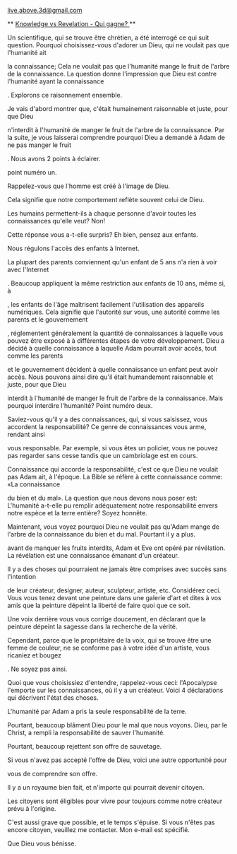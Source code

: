 <live.above.3d@gmail.com>

** <u> Knowledge vs Revelation - Qui gagne? </u> **

Un scientifique, qui se trouve être chrétien, a été interrogé ce qui suit   question.
Pourquoi choisissez-vous d'adorer un Dieu, qui ne voulait pas que l'humanité ait

la connaissance; Cela ne voulait pas que l'humanité mange le fruit de l'arbre
de la connaissance.
La question donne l'impression que Dieu est contre l'humanité ayant la connaissance

.
Explorons ce raisonnement ensemble.

Je vais d'abord montrer que, c'était humainement raisonnable et juste, pour que Dieu

n'interdit à l'humanité de manger le fruit de l'arbre de la connaissance.
Par la suite, je vous laisserai comprendre pourquoi Dieu a demandé à Adam de ne pas manger le fruit

.
Nous avons 2 points à éclairer.

point numéro un.

Rappelez-vous que l'homme est créé à l'image de Dieu.

Cela signifie que notre comportement reflète souvent celui de Dieu.

Les humains permettent-ils à chaque personne d'avoir toutes les connaissances qu'elle veut? Non!

Cette réponse vous a-t-elle surpris? Eh bien, pensez aux enfants.

Nous régulons l'accès des enfants à Internet.

La plupart des parents conviennent qu'un enfant de 5 ans n'a rien à voir avec l'Internet

.
Beaucoup appliquent la même restriction aux enfants de 10 ans, même si, à

, les enfants de l'âge maîtrisent facilement l'utilisation des appareils numériques.
Cela signifie que l'autorité sur vous, une autorité comme les parents et le gouvernement

, réglementent généralement la quantité de connaissances à laquelle vous pouvez être exposé à
à différentes étapes de votre développement.
Dieu a décidé à quelle connaissance à laquelle Adam pourrait avoir accès, tout comme les parents

et le gouvernement décident à quelle connaissance un enfant peut avoir accès.
Nous pouvons ainsi dire qu'il était humandement raisonnable et juste, pour que Dieu 

interdit à l'humanité de manger le fruit de l'arbre de la connaissance.
Mais pourquoi interdire l'humanité? Point numéro deux.

Saviez-vous qu'il y a des connaissances, qui, si vous saisissez, vous accordent la responsabilité? Ce genre de connaissances vous arme, rendant ainsi

vous responsable.
Par exemple, si vous êtes un policier, vous ne pouvez pas regarder sans cesse tandis que
un cambriolage est en cours.

Connaissance qui accorde la responsabilité, c'est ce que Dieu ne voulait pas
Adam ait, à l'époque. La Bible se réfère à cette connaissance comme: «La connaissance

du bien et du mal».
La question que nous devons nous poser est: L'humanité a-t-elle pu remplir adéquatement notre responsabilité envers notre espèce et la terre entière?
Soyez honnête.

Maintenant, vous voyez pourquoi Dieu ne voulait pas qu'Adam mange de l'arbre de la connaissance
du bien et du mal.
Pourtant il y a plus.

avant de manquer les fruits interdits, Adam et Eve ont opéré par
révélation. La révélation est une connaissance émanant d'un créateur.

Il y a des choses qui pourraient ne jamais être comprises avec succès sans l'intention

de leur créateur, designer, auteur, sculpteur, artiste, etc.
Considérez ceci. Vous vous tenez devant une peinture dans une galerie d'art et dites à vos amis que la peinture dépeint la liberté de faire quoi que ce soit.

Une voix derrière vous vous corrige doucement, en déclarant que la peinture
dépeint la sagesse dans la recherche de la vérité.

Cependant, parce que le propriétaire de la voix, qui se trouve être une femme de
couleur, ne se conforme pas à votre idée d'un artiste, vous ricaniez et bougez

.
Ne soyez pas ainsi.

Quoi que vous choisissiez d'entendre, rappelez-vous ceci: l'Apocalypse l'emporte sur les connaissances,
où il y a un créateur.
Voici 4 déclarations qui décrivent l'état des choses.

L'humanité par Adam a pris la seule responsabilité de la terre.

Pourtant, beaucoup blâment Dieu pour le mal que nous voyons.
Dieu, par le Christ, a rempli la responsabilité de sauver l'humanité.

Pourtant, beaucoup rejettent son offre de sauvetage.

Si vous n'avez pas accepté l'offre de Dieu, voici une autre opportunité pour

vous de comprendre son offre.

Il y a un royaume bien fait, et n'importe qui pourrait devenir citoyen.

Les citoyens sont éligibles pour vivre pour toujours comme notre créateur prévu à l'origine.

C'est aussi grave que possible, et le temps s'épuise.
Si vous n'êtes pas encore citoyen, veuillez me contacter. Mon e-mail est spécifié.

Que Dieu vous bénisse.


